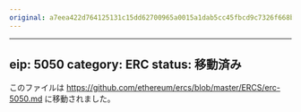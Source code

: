 ```yaml
---
original: a7eea422d764125131c15dd62700965a0015a1dab5cc45fbcd9c7326f668b8bd
---
```


---
eip: 5050
category: ERC
status: 移動済み
---

このファイルは https://github.com/ethereum/ercs/blob/master/ERCS/erc-5050.md に移動されました。